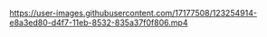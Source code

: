 
https://user-images.githubusercontent.com/17177508/123254914-e8a3ed80-d4f7-11eb-8532-835a37f0f806.mp4

